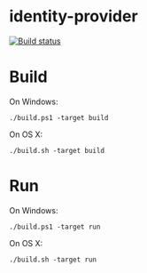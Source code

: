 # identity-provider
[![Build status](https://ci.appveyor.com/api/projects/status/40by7iqkcr6uy439/branch/master?svg=true)](https://ci.appveyor.com/project/lehmamic/identity-provider/branch/master)

# Build
On Windows:
```
./build.ps1 -target build
```

On OS X:
```
./build.sh -target build
```

# Run
On Windows:
```
./build.ps1 -target run
```

On OS X:
```
./build.sh -target run
```
